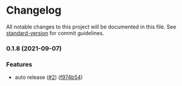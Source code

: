 # Changelog

All notable changes to this project will be documented in this file. See [standard-version](https://github.com/conventional-changelog/standard-version) for commit guidelines.

### 0.1.8 (2021-09-07)


### Features

* auto release ([#2](https://githab.com/aave/aave-ui-kit/issues/2)) ([f974b54](https://githab.com/aave/aave-ui-kit/commit/f974b5412eed7d5e51ccb9210a840d408c2db8dc))
